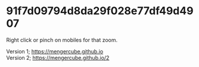 # 91f7d09794d8da29f028e77df49d4907
Right click or pinch on mobiles for that zoom.

Version 1; https://mengercube.github.io<br>
Version 2; https://mengercube.github.io/2
